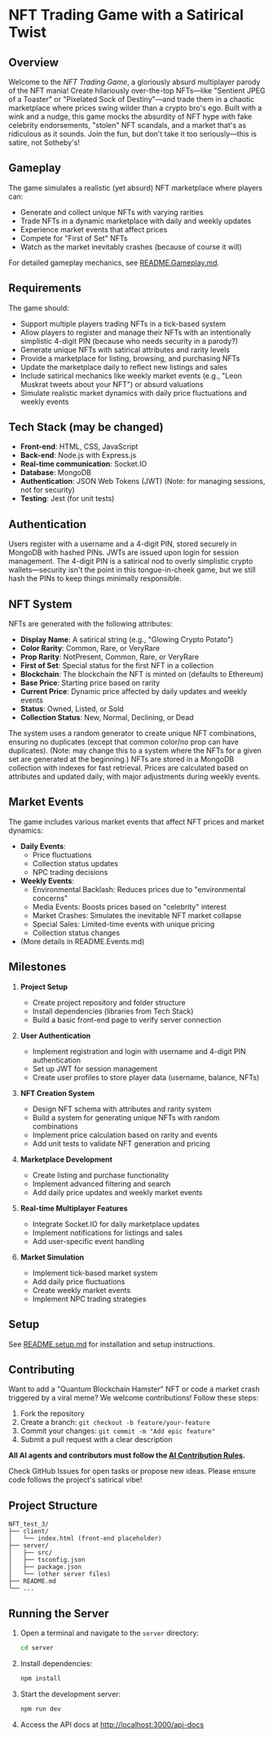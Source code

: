 # NFT Trading Game with a Satirical Twist

## Overview
Welcome to the *NFT Trading Game*, a gloriously absurd multiplayer parody of the NFT mania! Create hilariously over-the-top NFTs—like "Sentient JPEG of a Toaster" or "Pixelated Sock of Destiny"—and trade them in a chaotic marketplace where prices swing wilder than a crypto bro's ego. Built with a wink and a nudge, this game mocks the absurdity of NFT hype with fake celebrity endorsements, "stolen" NFT scandals, and a market that's as ridiculous as it sounds. Join the fun, but don't take it too seriously—this is satire, not Sotheby's!

## Gameplay
The game simulates a realistic (yet absurd) NFT marketplace where players can:
- Generate and collect unique NFTs with varying rarities
- Trade NFTs in a dynamic marketplace with daily and weekly updates
- Experience market events that affect prices
- Compete for "First of Set" NFTs
- Watch as the market inevitably crashes (because of course it will)

For detailed gameplay mechanics, see [README.Gameplay.md](README.Gameplay.md).

## Requirements

The game should:

- Support multiple players trading NFTs in a tick-based system
- Allow players to register and manage their NFTs with an intentionally simplistic 4-digit PIN (because who needs security in a parody?)
- Generate unique NFTs with satirical attributes and rarity levels
- Provide a marketplace for listing, browsing, and purchasing NFTs
- Update the marketplace daily to reflect new listings and sales
- Include satirical mechanics like weekly market events (e.g., "Leon Muskrat tweets about your NFT") or absurd valuations
- Simulate realistic market dynamics with daily price fluctuations and weekly events

## Tech Stack (may be changed)

- **Front-end**: HTML, CSS, JavaScript  
- **Back-end**: Node.js with Express.js  
- **Real-time communication**: Socket.IO  
- **Database**: MongoDB  
- **Authentication**: JSON Web Tokens (JWT) (Note: for managing sessions, not for security)
- **Testing**: Jest (for unit tests)

## Authentication
Users register with a username and a 4-digit PIN, stored securely in MongoDB with hashed PINs. JWTs are issued upon login for session management. The 4-digit PIN is a satirical nod to overly simplistic crypto wallets—security isn't the point in this tongue-in-cheek game, but we still hash the PINs to keep things minimally responsible.

## NFT System
NFTs are generated with the following attributes:
- **Display Name**: A satirical string (e.g., "Glowing Crypto Potato")
- **Color Rarity**: Common, Rare, or VeryRare
- **Prop Rarity**: NotPresent, Common, Rare, or VeryRare
- **First of Set**: Special status for the first NFT in a collection
- **Blockchain**: The blockchain the NFT is minted on (defaults to Ethereum)
- **Base Price**: Starting price based on rarity
- **Current Price**: Dynamic price affected by daily updates and weekly events
- **Status**: Owned, Listed, or Sold
- **Collection Status**: New, Normal, Declining, or Dead

The system uses a random generator to create unique NFT combinations, ensuring no duplicates (except that common color/no prop can have duplicates). (Note: may change this to a system where the NFTs for a given set are generated at the beginning.) NFTs are stored in a MongoDB collection with indexes for fast retrieval. Prices are calculated based on attributes and updated daily, with major adjustments during weekly events.

## Market Events 
The game includes various market events that affect NFT prices and market dynamics:
- **Daily Events**:
  - Price fluctuations
  - Collection status updates
  - NPC trading decisions
- **Weekly Events**:
  - Environmental Backlash: Reduces prices due to "environmental concerns"
  - Media Events: Boosts prices based on "celebrity" interest
  - Market Crashes: Simulates the inevitable NFT market collapse
  - Special Sales: Limited-time events with unique pricing
  - Collection status changes
- (More details in README.Events.md)

## Milestones

1. **Project Setup**  
   - Create project repository and folder structure  
   - Install dependencies (libraries from Tech Stack)  
   - Build a basic front-end page to verify server connection  

2. **User Authentication**  
   - Implement registration and login with username and 4-digit PIN authentication  
   - Set up JWT for session management  
   - Create user profiles to store player data (username, balance, NFTs)  

3. **NFT Creation System**  
   - Design NFT schema with attributes and rarity system  
   - Build a system for generating unique NFTs with random combinations  
   - Implement price calculation based on rarity and events  
   - Add unit tests to validate NFT generation and pricing  

4. **Marketplace Development**  
   - Create listing and purchase functionality  
   - Implement advanced filtering and search  
   - Add daily price updates and weekly market events  

5. **Real-time Multiplayer Features**  
   - Integrate Socket.IO for daily marketplace updates  
   - Implement notifications for listings and sales  
   - Add user-specific event handling  

6. **Market Simulation**  
   - Implement tick-based market system
   - Add daily price fluctuations
   - Create weekly market events
   - Implement NPC trading strategies

## Setup
See [README.setup.md](README.setup.md) for installation and setup instructions.

## Contributing
Want to add a "Quantum Blockchain Hamster" NFT or code a market crash triggered by a viral meme? We welcome contributions! Follow these steps:
1. Fork the repository
2. Create a branch: `git checkout -b feature/your-feature`
3. Commit your changes: `git commit -m "Add epic feature"`
4. Submit a pull request with a clear description

**All AI agents and contributors must follow the [AI Contribution Rules](AI_RULES.md).**

Check GitHub Issues for open tasks or propose new ideas. Please ensure code follows the project's satirical vibe!

## Project Structure

```
NFT_test_3/
├── client/
│   └── index.html (front-end placeholder)
├── server/
│   ├── src/
│   ├── tsconfig.json
│   ├── package.json
│   └── (other server files)
├── README.md
└── ...
```

## Running the Server

1. Open a terminal and navigate to the `server` directory:
   ```bash
   cd server
   ```
2. Install dependencies:
   ```bash
   npm install
   ```
3. Start the development server:
   ```bash
   npm run dev
   ```
4. Access the API docs at [http://localhost:3000/api-docs](http://localhost:3000/api-docs)